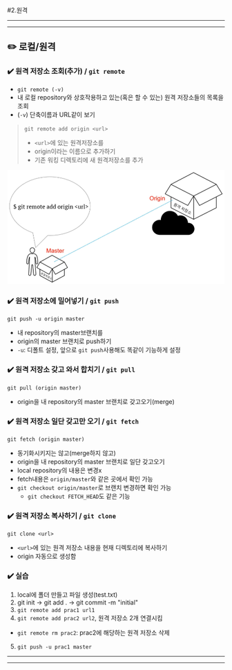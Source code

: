 #2.원격

---
---
## ✏️ 로컬/원격
### ✔️ 원격 저장소 조회(추가) / `git remote`

- `git remote (-v)`
- 내 로컬 repository와 상호작용하고 있는(혹은 할 수 있는) 원격 저장소들의 목록을 조회
- (`-v`) 단축이름과 URL같이 보기

> `git remote add origin <url>`
> - `<url>`에 있는 원격저장소를
> - origin이라는 이름으로 추가하기
> - 기존 워킹 디렉토리에 새 원격저장소를 추가

![alt text](image/image-8.png)

### ✔️ 원격 저장소에 밀어넣기 / `git push`

`git push -u origin master`
 - 내 repository의 master브랜치를
 - origin의 master 브랜치로 push하기
 - `-u`: 디폴트 설정, 앞으로 `git push`사용해도 똑같이 기능하게 설정


### ✔️ 원격 저장소 갖고 와서 합치기 / `git pull`



 `git pull (origin master)`
 - origin을 내 repository의 master 브랜치로 갖고오기(merge)


### ✔️ 원격 저장소 일단 갖고만 오기 / `git fetch`

 `git fetch (origin master)`
 - 동기화시키지는 않고(merge하지 않고)
 - origin을 내 repository의 master 브랜치로 일단 갖고오기
 - local repository의 내용은 변경x
 - fetch내용은 `origin/master`와 같은 곳에서 확인 가능
 - `git checkout origin/master`로 브랜치 변경하면 확인 가능
   - `git checkout FETCH_HEAD`도 같은 기능


### ✔️ 원격 저장소 복사하기 / `git clone`

 `git clone <url>`
 - `<url>`에 있는 원격 저장소 내용을 현재 디렉토리에 복사하기
 - origin 자동으로 생성함


### ✔️ 실습
1. local에 폴더 만들고 파일 생성(test.txt)
2. git init -> git add . -> git commit -m "initial"
3. `git remote add prac1 url1`
4. `git remote add prac2 url2`, 원격 저장소 2개 연결시킴

- `git remote rm prac2`: prac2에 해당하는 원격 저장소 삭제

5. `git push -u prac1 master`

 ---
 ---



